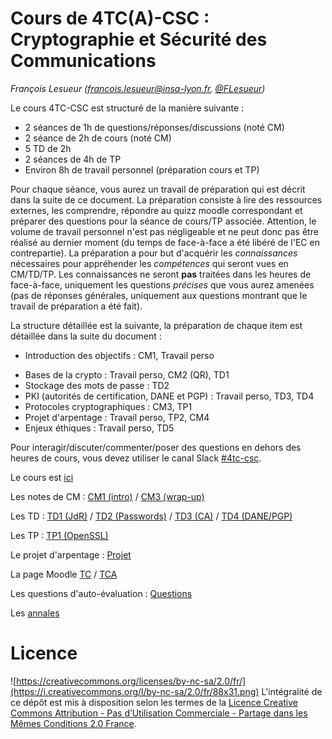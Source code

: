 # Cours de 4TC(A)-CSC : Cryptographie et Sécurité des Communications

_François Lesueur ([francois.lesueur@insa-lyon.fr](mailto:francois.lesueur@insa-lyon.fr), [@FLesueur](https://twitter.com/FLesueur))_

<!-- Structure du cours 4TC-CSC
==========================
-->


Le cours 4TC-CSC est structuré de la manière suivante :

* 2 séances de 1h de questions/réponses/discussions (noté CM)
* 2 séance de 2h de cours (noté CM)
* 5 TD de 2h
* 2 séances de 4h de TP
* Environ 8h de travail personnel (préparation cours et TP)


Pour chaque séance, vous aurez un travail de préparation qui est décrit dans la suite de ce document. La préparation consiste à lire des ressources externes, les comprendre, répondre au quizz moodle correspondant et préparer des questions pour la séance de cours/TP associée. Attention, le volume de travail personnel n'est pas négligeable et ne peut donc pas être réalisé au dernier moment (du temps de face-à-face a été libéré de l'EC en contrepartie). La préparation a pour but d'acquérir les _connaissances_ nécessaires pour appréhender les _compétences_ qui seront vues en CM/TD/TP. Les connaissances ne seront **pas** traitées dans les heures de face-à-face, uniquement les questions _précises_ que vous aurez amenées (pas de réponses générales, uniquement aux questions montrant que le travail de préparation a été fait).

<!--
La note finale de l'UE sera calculée comme suit :

* 15% contrôle continu : validation de chaque quizz
* 85% examen final, portant sur les connaissances (travail de préparation) et sur les compétences (heures de CM/TD/TP). Les questions porteront également sur les ouvertures obligatoires et vous devez étudier au moins 1 ouverture facultative au choix.
-->

La structure détaillée est la suivante, la préparation de chaque item est détaillée dans la suite du document :

* Introduction des objectifs : CM1, Travail perso
<!-- * Maths pour la crypto : CM2 (sans préparation, le seul), TD1, TP1 -->
* Bases de la crypto : Travail perso, CM2 (QR), TD1
* Stockage des mots de passe : TD2
* PKI (autorités de certification, DANE et PGP) : Travail perso, TD3, TD4
* Protocoles cryptographiques : CM3, TP1
* Projet d'arpentage : Travail perso, TP2, CM4
* Enjeux éthiques : Travail perso, TD5

Pour interagir/discuter/commenter/poser des questions en dehors des heures de cours, vous devez utiliser le canal Slack [#4tc-csc](https://tc-insa.slack.com/messages/C7KRNDQ9K).

Le cours est [ici](cours.md)

Les notes de CM : [CM1 (intro)](cm1-intro.md) / [CM3 (wrap-up)](cm3-wrapup.md)

Les TD : [TD1 (JdR)](td1-jdr.md) / [TD2 (Passwords)](td2-passwords.md) / [TD3 (CA)](td3-ca.md) / [TD4 (DANE/PGP)](td4-danepgp.md)

Les TP : [TP1 (OpenSSL)](tp1-openssl.md)

Le projet d'arpentage : [Projet](arpentage.md)

La page Moodle [TC](https://moodle.insa-lyon.fr/course/view.php?id=4647) / [TCA](https://moodle.insa-lyon.fr/course/view.php?id=4694)

Les questions d'auto-évaluation : [Questions](questions.md)

Les [annales](https://github.com/flesueur/csc/tree/master/annales)

Licence
=======

![https://creativecommons.org/licenses/by-nc-sa/2.0/fr/](https://i.creativecommons.org/l/by-nc-sa/2.0/fr/88x31.png) L'intégralité de ce dépôt est mis à disposition selon les termes de la [Licence Creative Commons Attribution - Pas d’Utilisation Commerciale - Partage dans les Mêmes Conditions 2.0 France](https://creativecommons.org/licenses/by-nc-sa/2.0/fr/).
